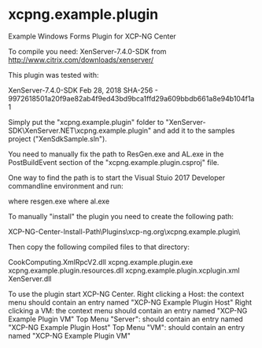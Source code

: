 # xcpng.example.plugin
Example Windows Forms Plugin for XCP-NG Center

To compile you need: XenServer-7.4.0-SDK from http://www.citrix.com/downloads/xenserver/


This plugin was tested with:

XenServer-7.4.0-SDK
Feb 28, 2018
SHA-256 - 9972618501a20f9ae82ab4f9ed43bd9bca1ffd29a609bbdb661a8e94b104f1a1

Simply put the "xcpng.example.plugin" folder to "XenServer-SDK\XenServer.NET\xcpng.example.plugin" and add it to the samples project ("XenSdkSample.sln").

You need to manually fix the path to ResGen.exe and AL.exe in the PostBuildEvent section of the "xcpng.example.plugin.csproj" file.

One way to find the path is to start the Visual Stuio 2017 Developer commandline environment and run:

where resgen.exe
where al.exe

To manually "install" the plugin you need to create the following path:

XCP-NG-Center-Install-Path\Plugins\xcp-ng.org\xcpng.example.plugin\

Then copy the following compiled files to that directory:

CookComputing.XmlRpcV2.dll
xcpng.example.plugin.exe
xcpng.example.plugin.resources.dll
xcpng.example.plugin.xcplugin.xml
XenServer.dll

To use the plugin start XCP-NG Center.
Right clicking a Host: the context menu should contain an entry named "XCP-NG Example Plugin Host"
Right clicking a VM: the context menu should contain an entry named "XCP-NG Example Plugin VM"
Top Menu "Server": should contain an entry named "XCP-NG Example Plugin Host"
Top Menu "VM": should contain an entry named "XCP-NG Example Plugin VM"
